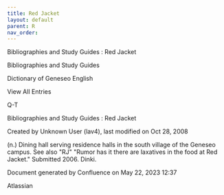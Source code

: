 ```yaml
---
title: Red Jacket
layout: default
parent: R
nav_order:
---
```


Bibliographies and Study Guides : Red Jacket

Bibliographies and Study Guides

Dictionary of Geneseo English

View All Entries

Q-T

Bibliographies and Study Guides : Red Jacket

Created by  Unknown User (lav4), last modified on Oct 28, 2008

(n.) Dining hall serving residence halls in the south village of the Geneseo campus. See also &quot;RJ&quot; &quot;Rumor has it there are laxatives in the food at Red Jacket.&quot; Submitted 2006. Dinki.

Document generated by Confluence on May 22, 2023 12:37

Atlassian
